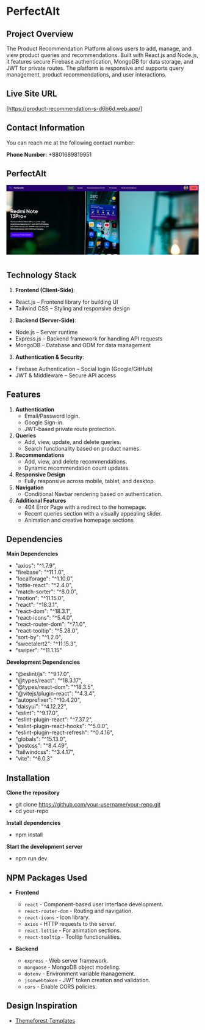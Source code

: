 # **PerfectAlt**

## **Project Overview**
The Product Recommendation Platform allows users to add, manage, and view product queries and recommendations. Built with React.js and Node.js, it features secure Firebase authentication, MongoDB for data storage, and JWT for private routes. The platform is responsive and supports query management, product recommendations, and user interactions.

## **Live Site URL**
[https://product-recommendation-s-d6b6d.web.app/]

## Contact Information

You can reach me at the following contact number:

**Phone Number:** +8801689819951

## PerfectAlt
![PerfectAlt Screenshot](/src/assets/banner_secreenshot.jpg)

## Technology Stack

1. **Frontend (Client-Side)**:
- React.js – Frontend library for building UI
- Tailwind CSS – Styling and responsive design

2. **Backend (Server-Side)**:
- Node.js – Server runtime
- Express.js – Backend framework for handling API requests
- MongoDB – Database and ODM for data management

3. **Authentication & Security**:
- Firebase Authentication – Social login (Google/GitHub)
- JWT & Middleware – Secure API access



## **Features**

1. **Authentication**
   - Email/Password login.
   - Google Sign-in.
   - JWT-based private route protection.
2. **Queries**
   - Add, view, update, and delete queries.
   - Search functionality based on product names.
3. **Recommendations**
   - Add, view, and delete recommendations.
   - Dynamic recommendation count updates.
4. **Responsive Design**
   - Fully responsive across mobile, tablet, and desktop.
5. **Navigation**
   - Conditional Navbar rendering based on authentication.
6. **Additional Features**
   - 404 Error Page with a redirect to the homepage.
   - Recent queries section with a visually appealing slider.
   - Animation and creative homepage sections.

## Dependencies

**Main Dependencies**
- "axios": "^1.7.9",
- "firebase": "^11.1.0",
- "localforage": "^1.10.0",
- "lottie-react": "^2.4.0",
- "match-sorter": "^8.0.0",
- "motion": "^11.15.0",
- "react": "^18.3.1",
- "react-dom": "^18.3.1",
- "react-icons": "^5.4.0",
- "react-router-dom": "^7.1.0",
- "react-tooltip": "^5.28.0",
- "sort-by": "^1.2.0",
- "sweetalert2": "^11.15.3",
- "swiper": "^11.1.15"

**Development Dependencies**
- "@eslint/js": "^9.17.0",
- "@types/react": "^18.3.17",
- "@types/react-dom": "^18.3.5",
- "@vitejs/plugin-react": "^4.3.4",
- "autoprefixer": "^10.4.20",
- "daisyui": "^4.12.22",
- "eslint": "^9.17.0",
- "eslint-plugin-react": "^7.37.2",
- "eslint-plugin-react-hooks": "^5.0.0",
- "eslint-plugin-react-refresh": "^0.4.16",
- "globals": "^15.13.0",
- "postcss": "^8.4.49",
- "tailwindcss": "^3.4.17",
- "vite": "^6.0.3"

## Installation

**Clone the repository**
- git clone https://github.com/your-username/your-repo.git
- cd your-repo

**Install dependencies**
- npm install

**Start the development server**
- npm run dev

## **NPM Packages Used**
- **Frontend**
  - `react` - Component-based user interface development.
  - `react-router-dom` - Routing and navigation.
  - `react-icons` - Icon library.
  - `axios` - HTTP requests to the server.
  - `react-lottie` - For animation sections.
  - `react-tooltip` - Tooltip functionalities.

- **Backend**
  - `express` - Web server framework.
  - `mongoose` - MongoDB object modeling.
  - `dotenv` - Environment variable management.
  - `jsonwebtoken` - JWT token creation and validation.
  - `cors` - Enable CORS policies.

## **Design Inspiration**
- [Themeforest Templates](https://themeforest.net/search/questions%20and%20answers%20template)
